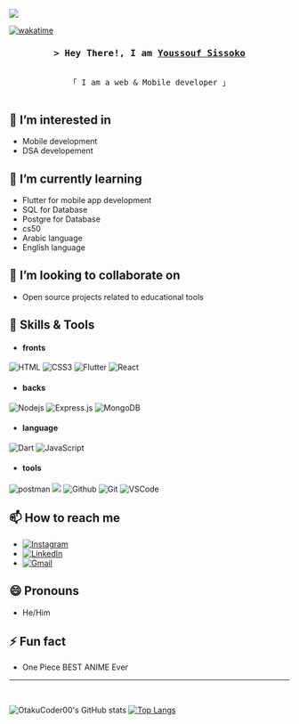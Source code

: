 ![](https://hit.yhype.me/github/profile?user_id=90472774)

[![wakatime](https://wakatime.com/badge/user/a1ef6060-b0cc-41c6-8b2c-eda5e13eecb3.svg)](https://wakatime.com/@a1ef6060-b0cc-41c6-8b2c-eda5e13eecb3)
<h3 align="center">
        <samp>&gt; Hey There!, I am
                <b><a href="#">Youssouf Sissoko</a></b>
        </samp>
</h3>

<p align="center"> 
  <samp>
    <br>
    「 I am a web & Mobile developer  」
    <br>
    <br>
  </samp>
</p>


## 👀 I’m interested in
- Mobile development
- DSA developement

## 🌱 I’m currently learning
- Flutter for mobile app development
- SQL for Database
- Postgre for Database
- cs50
- Arabic language
- English language

## 💞️ I’m looking to collaborate on
- Open source projects related to educational tools

## 🧰 Skills & Tools

- #### fronts
![HTML](https://img.shields.io/badge/HTML5-E34F26?style=for-the-badge&logo=html5&logoColor=white)
![CSS3](https://img.shields.io/badge/CSS3-1572B6?style=for-the-badge&logo=css3&logoColor=white)
![Flutter](https://img.shields.io/badge/flutter-7bdafb?style=for-the-badge&logo=flutter&logoColor=022b59)
![React](https://img.shields.io/badge/-React-000?style=for-the-badge&labelColor=black&logo=react&logoColor=61DBFB)
- #### backs
![Nodejs](https://img.shields.io/badge/Nodejs-3C873A?style=for-the-badge&labelColor=black&logo=node.js&logoColor=3C873A)
![Express.js](https://img.shields.io/badge/Express.js-000000?style=for-the-badge&logo=express&logoColor=white)
![MongoDB](https://img.shields.io/badge/MongoDB-4EA94B?style=for-the-badge&logo=mongodb&logoColor=white)

- #### language
![Dart](https://img.shields.io/badge/dart-2596be?style=for-the-badge&logo=dart&logoColor=white)
![JavaScript](https://img.shields.io/badge/javascript-FFD616?style=for-the-badge&logo=javascript&logoColor=white)

- #### tools
![postman](https://img.shields.io/badge/postman-fff?style=for-the-badge&logo=postman&logoColor=e07b39)
![](https://github.com/OtakuCoder00/assets/blob/2b09180d693224cb0171559266b989952832b04a/assets/icons8-sugar-cube-32.png)
![Github](https://img.shields.io/badge/github-000?style=for-the-badge&logo=github&logoColor=white)
![Git](https://img.shields.io/badge/Git-F05032?style=for-the-badge&logo=git&logoColor=white)
![VSCode](https://img.shields.io/badge/Visual_Studio-0078d7?style=for-the-badge&logo=visual%20studio&logoColor=white)


## 📫 How to reach me
- [![Instagram](https://img.shields.io/badge/mY_instagram-F2c123?style=for-the-badge&logo=instagram&logoColor=blue)](https://instagram.com/cf_unknown_0_0_/)
- [![LinkedIn](https://img.shields.io/badge/my_linkedin-046999?style=for-the-badge&logo=linkedin&logoColor=white)](https://linkedin.com/in/youssouf-sissoko-b91325221/)
- [![Gmail](https://img.shields.io/badge/my_gmail-fff?style=for-the-badge&logo=gmail&logoColor=red)](mailto:cfcool100@mail.com)

## 😄 Pronouns
- He/Him

## ⚡ Fun fact
- One Piece BEST ANIME Ever

<hr/>
<br/>

  ![OtakuCoder00's GitHub stats](https://github-readme-stats.vercel.app/api?username=cfcool100&show_icons=truecount_private=true&theme=react)
  [![Top Langs](https://github-readme-stats.vercel.app/api/top-langs/?username=cfcool100&langs_count=8&layout=compact&theme=react)](https://github.com/OtakuCoder00/github-readme-stats)




<!---
cfcool100/cfcool100 is a ✨ special ✨ repository because its `README.md` (this file) appears on your GitHub profile.
You can click the Preview link to take a look at your changes.
--->

